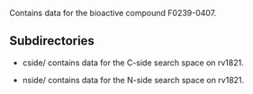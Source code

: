 Contains data for the bioactive compound F0239-0407.

## Subdirectories

- cside/ contains data for the C-side search space on rv1821.

- nside/ contains data for the N-side search space on rv1821.

